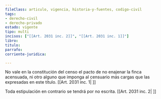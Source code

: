 ```yaml
---
fileClass: articulo, vigencia, historia-y-fuentes, codigo-civil
tags:
- derecho-civil
- derecho-privado
estado: vigente
tipo: multi
incisos: ["[[Art. 2031 inc. 2]]", "[[Art. 2031 inc. 1]]"]
libro:
titulo:
parrafo:
corriente-juridica:

---
```

No vale en la constitución del censo el pacto de no enajenar la finca acensuada, ni otro alguno que imponga al censuario más cargas que las expresadas en este título. [[Art. 2031 inc. 1| ]]

Toda estipulación en contrario se tendrá por no escrita. [[Art. 2031 inc. 2| ]]